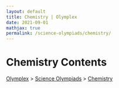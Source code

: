 ```yaml
---
layout: default
title: Chemistry | Olymplex
date: 2021-09-01
mathjax: true
permalink: /science-olympiads/chemistry/
---
```

<h1>Chemistry Contents</h1>
<a href="{{ site.homeurl }}">Olymplex</a> > <a href="{{ site.homeurl }}science-olympiads/">Science Olympiads</a> > <a href="{{ site.homeurl }}science-olympiads/chemistry/">Chemistry</a>
